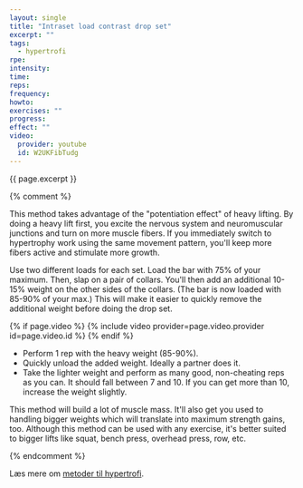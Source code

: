 ```yaml
---
layout: single
title: "Intraset load contrast drop set"
excerpt: ""
tags:
  - hypertrofi
rpe: 
intensity: 
time: 
reps: 
frequency: 
howto:
exercises: ""
progress:
effect: ""
video:
  provider: youtube
  id: W2UKFibTudg
---
```


{{ page.excerpt }}


{% comment %}

This method takes advantage of the "potentiation effect" of heavy lifting. By doing a heavy lift first, you excite the nervous system and neuromuscular junctions and turn on more muscle fibers. If you immediately switch to hypertrophy work using the same movement pattern, you'll keep more fibers active and stimulate more growth.

Use two different loads for each set. Load the bar with 75% of your maximum. Then, slap on a pair of collars. You'll then add an additional 10-15% weight on the other sides of the collars. (The bar is now loaded with 85-90% of your max.) This will make it easier to quickly remove the additional weight before doing the drop set.

{% if page.video %}
  {% include video provider=page.video.provider id=page.video.id %}
{% endif %}

- Perform 1 rep with the heavy weight (85-90%).
- Quickly unload the added weight. Ideally a partner does it.
- Take the lighter weight and perform as many good, non-cheating reps as you can. It should fall between 7 and 10. If you can get more than 10, increase the weight slightly.

This method will build a lot of muscle mass. It'll also get you used to handling bigger weights which will translate into maximum strength gains, too. Although this method can be used with any exercise, it's better suited to bigger lifts like squat, bench press, overhead press, row, etc.

{% endcomment %}

Læs mere om [metoder til hypertrofi](/hypertrofi-metoder/).
